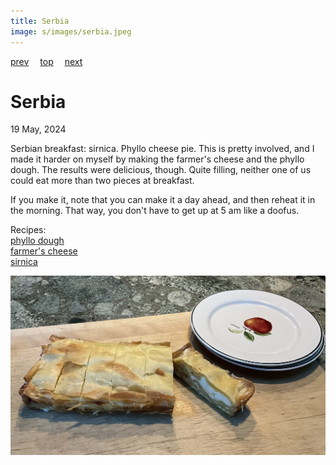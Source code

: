 ```yaml
---
title: Serbia
image: s/images/serbia.jpeg
---
```

[prev](senegal.md)&emsp;
[top](../index.md)&emsp;
[next](seychelles.md)
# Serbia
19 May, 2024

Serbian breakfast: sirnica. Phyllo cheese pie. This is pretty
involved, and I made it harder on myself by making the farmer's cheese
and the phyllo dough. The results were delicious, though. Quite
filling, neither one of us could eat more than two pieces at breakfast.

If you make it, note that you can make it a day ahead, and then reheat
it in the morning.  That way, you don't have to get up at 5 am like a
doofus.

Recipes:<br>
[phyllo dough](https://cooking.nytimes.com/recipes/1015957-basic-phyllo-dough)<br>
[farmer's cheese](https://www.thespruceeats.com/how-to-make-farmers-cheese-591547)<br>
[sirnica](https://balkanlunchbox.com/phyllo-cheese-pie-slagana-sirnica-recipe/)

![breakfast](images/serbia.jpeg)
